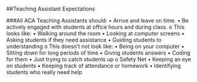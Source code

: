 ##Teaching Assistant Expectations

###All ACA Teaching Assistants should:
•	Arrive and leave on time.
•	Be actively engaged with students at office hours and during class.
o	This looks like:
•	Walking around the room
•	Looking at computer screens
•	Asking students if they need assistance
•	Guiding students to understanding
o	This doesn’t not look like:
•	Being on your computer
•	Sitting down for long periods of time
•	Giving students answers
•	Coding for them
•	Just trying to catch students up
o	Safety Net
•	Keeping an eye on students 
•	Keeping track of attendance or homework
•	Identifying students who really need help
